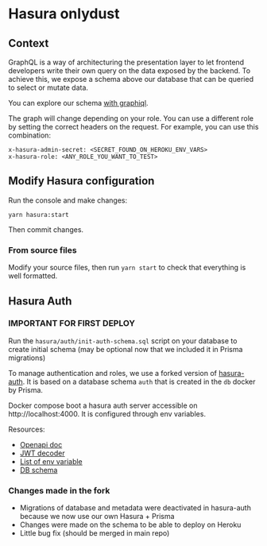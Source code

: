 # Hasura onlydust

## Context

GraphQL is a way of architecturing the presentation layer to let frontend developers write their own query on the data exposed by the backend.
To achieve this, we expose a schema above our database that can be queried to select or mutate data.

You can explore our schema [with graphiql](https://cloud.hasura.io/public/graphiql?endpoint=https%3A%2F%2Fbarooders-production.hasura.app%2Fv1%2Fgraphql).

The graph will change depending on your role.
You can use a different role by setting the correct headers on the request.
For example, you can use this combination:

```
x-hasura-admin-secret: <SECRET_FOUND_ON_HEROKU_ENV_VARS>
x-hasura-role: <ANY_ROLE_YOU_WANT_TO_TEST>
```

## Modify Hasura configuration

Run the console and make changes:

```
yarn hasura:start
```

Then commit changes.

### From source files

Modify your source files, then run `yarn start` to check that everything is well formatted.

## Hasura Auth

### IMPORTANT FOR FIRST DEPLOY

Run the `hasura/auth/init-auth-schema.sql` script on your database to create initial schema (may be optional now that we included it in Prisma migrations)

To manage authentication and roles, we use a forked version of [hasura-auth](https://github.com/Barooders/hasura-auth).
It is based on a database schema `auth` that is created in the `db` docker by Prisma.

Docker compose boot a hasura auth server accessible on http://localhost:4000.
It is configured through env variables.

Resources:

- [Openapi doc](https://editor.swagger.io/?url=https://raw.githubusercontent.com/nhost/hasura-auth/main/docs/openapi.json)
- [JWT decoder](https://jwt.io/)
- [List of env variable](https://github.com/nhost/hasura-auth/blob/main/docs/environment-variables.md)
- [DB schema](https://github.com/nhost/hasura-auth/blob/main/docs/schema.md)

### Changes made in the fork

- Migrations of database and metadata were deactivated in hasura-auth because we now use our own Hasura + Prisma
- Changes were made on the schema to be able to deploy on Heroku
- Little bug fix (should be merged in main repo)
